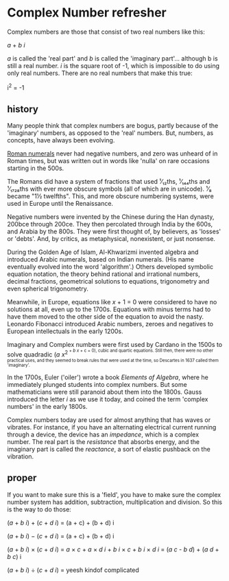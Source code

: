 <title>Complex Numbers</title>
<link rel=stylesheet href=docs.css />
<h1>Complex Number refresher</h1>


Complex numbers are those that consist of two real numbers like this:

_a_ + _b i_

_a_ is called the 'real part' and _b_ is called the 'imaginary part'... although b is still a real number.  _i_ is the square root of -1, which is impossible to do using only real numbers.  There are no real numbers that make this true:

i<sup>2</sup> = -1



<h2>history</h2>

Many people think that complex numbers are bogus, partly because of the 'imaginary' numbers, as opposed to the 'real' numbers.  But, numbers, as concepts, have always been evolving.

<a href=https://en.wikipedia.org/wiki/Roman_numerals>Roman numerals</a>
never had negative numbers, and zero was unheard of in Roman times, but was written out in words like 'nulla' on rare occasions starting in the 500s.

The Romans did have a system of fractions that used ¹⁄₁₂ths, ¹⁄₁₄₄ths and ¹⁄₁₇₂₈ths with ever more obscure symbols (all of which are in unicode).  ¹⁄₈ became "1½ twelfths".  This, and more obscure numbering systems, were used in Europe until the Renaissance.

Negative numbers were invented by the Chinese during the Han dynasty, 200bce through 200ce.  They then percolated through India by the 600s, and Arabia by the 800s.  They were first thought of, by believers, as 'losses' or 'debts'.  And, by critics, as metaphysical, nonexistent, or just nonsense.

During the Golden Age of Islam, Al-Khwarizmi invented algebra and introduced Arabic numerals, based on Indian numerals.  (His name eventually evolved into the word 'algorithm'.)  Others developed symbolic equation notation, the theory behind rational and irrational numbers, decimal fractions, geometrical solutions to equations, trigonometry and even spherical trigonometry.

Meanwhile, in Europe, equations like _x_ + 1 = 0 were considered to have no solutions at all, even up to the 1700s.  Equations with minus terms had to have them moved to the other side of the equation to avoid the nasty.  Leonardo Fibonacci introduced Arabic numbers, zeroes and negatives to European intellectuals in the early 1200s.

Imaginary and Complex numbers were first used by Cardano in the 1500s to solve quadradic (_a x_<sup>2<sup> + _b x_ + c = 0), cubic and quartic equations.  Still then, there were no other practical uses, and they seemed to break rules that were used at the time, so Descartes in 1637 called them 'imaginary'.

In the 1700s, Euler ('oiler') wrote a book _Elements of Algebra_, where he immediately plunged students into complex numbers.  But some mathematicians were still paranoid about them into the 1800s.  Gauss introduced the letter _i_ as we use it today, and coined the term 'complex numbers' in the early 1800s.

Complex numbers today are used for almost anything that has waves or vibrates.  For instance, if you have an alternating electrical current running through a device, the device has an _impedance_, which is a complex number.  The real part is the _resistance_ that absorbs energy, and the imaginary part is called the _reactance_, a sort of elastic pushback on the vibration.


<h2>proper</h2>

If you want to make sure this is a 'field', you have to make sure the complex number system has addition, subtraction, multiplication and division.  So this is the way to do those:

(_a_ + _b i_) + (_c_ + _d i_)
= (a + c) + (b + d) i

(_a_ + _b i_) − (_c_ + _d i_)
= (a + c) + (b + d) i

(_a_ + _b i_) × (_c_ + _d i_)
= _a_ × _c_ + _a_ × _d i_ + _b i_ × _c_ + _b i_ × _d i_
= (_a c_ - _b d_) + (_a d_ + _b c_) i

(_a_ + _b i_) ÷ (_c_ + _d i_)
= yeesh kindof complicated
